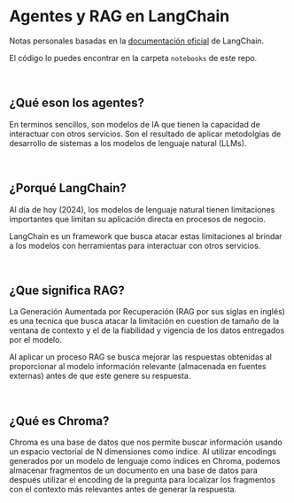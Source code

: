 # Agentes y RAG en LangChain  

Notas personales basadas en la [documentación oficial](https://python.langchain.com/v0.2/docs/introduction/) de LangChain.

El código lo puedes encontrar en la carpeta `notebooks` de este repo.

<br/>

## ¿Qué eson los agentes?  
En terminos sencillos, son modelos de IA que tienen la capacidad de interactuar con otros servicios. Son el resultado de aplicar metodolgías de desarrollo de sistemas a los modelos de lenguaje natural (LLMs). 

<br/>

## ¿Porqué LangChain?  
Al día de hoy (2024), los modelos de lenguaje natural tienen limitaciones importantes que limitan su aplicación directa en procesos de negocio. 

LangChain es un framework que busca atacar estas limitaciones al brindar a los modelos con herramientas para interactuar con otros servicios.

<br/>

## ¿Que significa RAG?
La Generación Aumentada por Recuperación (RAG por sus siglas en inglés) es una tecnica que busca atacar la limitación en cuestion de tamaño de la ventana de contexto y el de la fiabilidad y vigencia de los datos entregados por el modelo.

Al aplicar un proceso RAG se busca mejorar las respuestas obtenidas al proporcionar al modelo información relevante (almacenada en fuentes externas) antes de que este genere su respuesta.

<br/>

## ¿Qué es Chroma?
Chroma es una base de datos que nos permite buscar información usando un espacio vectorial de N dimensiones como indice. Al utilizar encodings generados por un modelo de lenguaje como índices en Chroma, podemos almacenar fragmentos de un documento en una base de datos para después utilizar el encoding de la pregunta para localizar los fragmentos con el contexto más relevantes antes de generar la respuesta.

